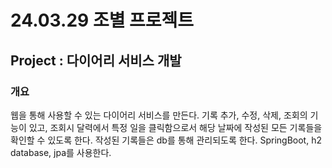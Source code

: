 # 24.03.29 조별 프로젝트

## Project : 다이어리 서비스 개발

### 개요
웹을 통해 사용할 수 있는 다이어리 서비스를 만든다.
기록 추가, 수정, 삭제, 조회의 기능이 있고, 조회시 달력에서 특정 일을 클릭함으로서 해당 날짜에 작성된 모든 기록들을 확인할 수 있도록 한다.
작성된 기록들은 db를 통해 관리되도록 한다.
SpringBoot, h2 database, jpa를 사용한다.

### 
